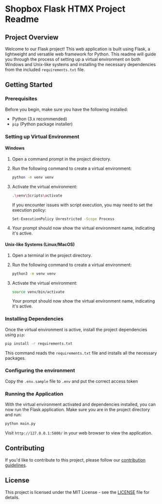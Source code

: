 # Shopbox Flask HTMX Project Readme

## Project Overview

Welcome to our Flask project! This web application is built using Flask, a lightweight and versatile web framework for Python. This readme will guide you through the process of setting up a virtual environment on both Windows and Unix-like systems and installing the necessary dependencies from the included `requirements.txt` file.

## Getting Started

### Prerequisites

Before you begin, make sure you have the following installed:

- Python (3.x recommended)
- `pip` (Python package installer)

### Setting up Virtual Environment

#### Windows

1. Open a command prompt in the project directory.
2. Run the following command to create a virtual environment:

    ```bash
    python -m venv venv
    ```

3. Activate the virtual environment:

    ```bash
    .\venv\Scripts\activate
    ```

    If you encounter issues with script execution, you may need to set the execution policy:

    ```bash
    Set-ExecutionPolicy Unrestricted -Scope Process
    ```

4. Your prompt should now show the virtual environment name, indicating it's active.

#### Unix-like Systems (Linux/MacOS)

1. Open a terminal in the project directory.
2. Run the following command to create a virtual environment:

    ```bash
    python3 -m venv venv
    ```

3. Activate the virtual environment:

    ```bash
    source venv/bin/activate
    ```

    Your prompt should now show the virtual environment name, indicating it's active.

### Installing Dependencies

Once the virtual environment is active, install the project dependencies using `pip`:

```bash
pip install -r requirements.txt
```

This command reads the `requirements.txt` file and installs all the necessary packages.

### Configuring the environment

Copy the  `.env.sample` file to `.env` and put the correct access token

### Running the Application

With the virtual environment activated and dependencies installed, you can now run the Flask application. Make sure you are in the project directory and run:

```bash
python main.py
```

Visit `http://127.0.0.1:5000/` in your web browser to view the application.

## Contributing

If you'd like to contribute to this project, please follow our [contribution guidelines](CONTRIBUTING.md).

## License

This project is licensed under the MIT License - see the [LICENSE](LICENSE) file for details.
